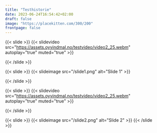 ```yaml
---
title: "Testhistorie"
date: 2023-06-24T16:54:42+02:00
draft: false
image: "https://placekitten.com/300/200"
frontpage: false
---
```


{{< slide >}}
 {{< slidevideo src="https://assets.oyvindmal.no/testvideo/video2_25.webm" autoplay="true" muted="true" >}}

{{< /slide >}}

{{< slide >}}
   {{< slideimage src="/slide1.png" alt="Slide 1" >}}

{{< /slide >}}


{{< slide >}}
    {{< slidevideo src="https://assets.oyvindmal.no/testvideo/video2_25.webm" autoplay="true" muted="true" >}}

{{< /slide >}}

{{< slide >}}
     {{< slideimage src="/slide2.png" alt="Slide 2" >}}
{{< /slide >}}

